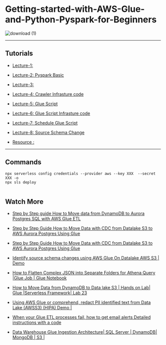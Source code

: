 # Getting-started-with-AWS-Glue-and-Python-Pyspark-for-Beginners

![download (1)](https://user-images.githubusercontent.com/39345855/200565135-024a7a49-0bf2-478a-b3d2-208ccfb133c3.png)

---

## Tutorials

-   [Lecture-1:](https://www.youtube.com/watch?v=XeqWKn1jOI8&t=134s)

-   [Lecture-2: Pyspark Basic ](https://www.youtube.com/watch?v=lVdvOltkg8c)

-   [Lecture-3:](https://www.youtube.com/watch?v=_VgWkKIhU34)

-   [Lecture-4: Crawler Infrasture code](https://www.youtube.com/watch?v=GVjp8pTAsXE&t=55s)

-   [Lecture-5: Glue Script](https://www.youtube.com/watch?v=u6GDqPzY5Hg&feature=youtu.be)

-   [Lecture-6: Glue Script Infrasture code](https://www.youtube.com/watch?v=hhuqFwhP-_Y)

-   [Lecture-7: Schedule Glue Script](https://www.youtube.com/watch?v=4LJ-rLI_tA4&t=78s)

-   [Lecture-8: Source Schema Change](https://www.youtube.com/watch?v=XdUhGmAOn9E)

-   [Resource : ](https://aws.amazon.com/blogs/big-data/identify-source-schema-changes-using-aws-glue/)

---

## Commands

```
npx serverless config credentials --provider aws --key XXX  --secret XXX -o
npx sls deploy


```

## Watch More

-   [Step by Step guide How to Move data from DynamoDB to Aurora Postgres SQL with AWS Glue ETL](https://www.youtube.com/watch?v=zWoXB6-w58A&list=PLL2hlSFBmWwyHxy3rH2lltZxPeOUMYQEq)

-   [Step by Step Guide How to Move Data with CDC from Datalake S3 to AWS Aurora Postgres Using Glue](https://www.youtube.com/watch?v=orze49fvTZo&list=PLL2hlSFBmWwyHxy3rH2lltZxPeOUMYQEq&index=2)

-   [Step by Step Guide How to Move Data with CDC from Datalake S3 to AWS Aurora Postgres Using Glue](https://www.youtube.com/watch?v=orze49fvTZo&list=PLL2hlSFBmWwyHxy3rH2lltZxPeOUMYQEq&index=3)

-   [Identify source schema changes using AWS Glue On Datalake AWS S3 | Demo](https://www.youtube.com/watch?v=dfLb_kTNbEM&list=PLL2hlSFBmWwyHxy3rH2lltZxPeOUMYQEq&index=4)

-   [How to Flatten Complex JSON into Separate Folders for Athena Query |Glue Job | Glue Notebook](https://www.youtube.com/watch?v=47zL8cP6ZUI&list=PLL2hlSFBmWwyHxy3rH2lltZxPeOUMYQEq&index=5)

-   [How to Move Data from DynamoDB to Data lake S3 | Hands on Lab| Glue |Serverless Framework| Lab 23](https://www.youtube.com/watch?v=V3O9O5plC4M&list=PLL2hlSFBmWwyHxy3rH2lltZxPeOUMYQEq&index=6)

-   [Using AWS Glue or comprehend, redact PII identified text from Data Lake (AWSS3) (HIPA) Demo |](https://www.youtube.com/watch?v=b5mA6GsHSmw&list=PLL2hlSFBmWwyHxy3rH2lltZxPeOUMYQEq&index=7)

-   [When your Glue ETL processes fail, how to get email alerts Detailed instructions with a code](https://www.youtube.com/watch?v=O9k0w52AKUQ&list=PLL2hlSFBmWwyHxy3rH2lltZxPeOUMYQEq&index=8)

-   [Data Warehouse Glue Ingestion Architecture| SQL Server | DynamoDB| MongoDB | S3 |](https://www.youtube.com/watch?v=fcVgl0T6TYQ&list=PLL2hlSFBmWwyHxy3rH2lltZxPeOUMYQEq&index=11)
